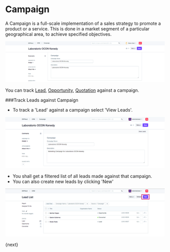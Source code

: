 <!-- add-breadcrumbs -->
# Campaign

A Campaign is a full-scale implementation of a sales strategy to promote a
product or a service. This is done in a market segment of a particular
geographical area, to achieve specified objectives.

<img class="screenshot" alt="Campaign" src="../assets/campaign.png">

You can track [Lead](/dooks/crm/lead.md), [Opportunity](/dooks/crm/opportunity.md), [Quotation](/dooks/selling/quotation.md) against a campaign.

###Track Leads against Campaign

* To track a 'Lead' against a campaign select 'View Leads'.

<img class="screenshot" alt="Campaign - View Leads" src="../assets/campaign-view-leads.png">

* You shall get a filtered list of all leads made against that campaign.
* You can also create new leads by clicking 'New'

<img class="screenshot" alt="Campaign - New Lead" src="../assets/campaign-new-lead.png">

{next}